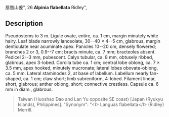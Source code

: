 扇唇山姜",
26.**Alpinia flabellata** Ridley",

## Description
Pseudostems to 3 m. Ligule ovate, entire, ca. 1 cm, margin minutely white hairy. Leaf blade narrowly lanceolate, 30--40 × 4--5 cm, glabrous, margin denticulate near acuminate apex. Panicles 10--20 cm, densely flowered; branches 2 or 3, 0.9--7 cm; bracts minute, ca. 7 mm; bracteoles absent. Pedicel 2--3 mm, pubescent. Calyx tubular, ca. 8 mm, obtusely ribbed, glabrous, apex 3-lobed. Corolla tube ca. 1 cm; central lobe oblong, ca. 7 × 3.5 mm, apex hooked, minutely mucronate; lateral lobes obovate-oblong, ca. 5 mm. Lateral staminodes 2, at base of labellum. Labellum nearly fan-shaped, ca. 1 cm; claw short; limb subreniform, 4-lobed. Filament linear, short, glabrous; anther oblong, short; connective crestless. Capsule ca. 6 mm in diam., glabrous.

> Taiwan (Huoshao Dao and Lan Yu opposite SE coast) [Japan (Ryukyu Islands), Philippines].
  "Synonym": "&lt;I&gt; Languas flabellata&lt;/I&gt; (Ridley) Merrill.
